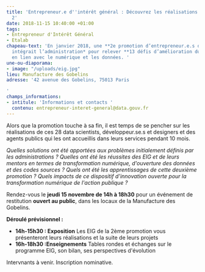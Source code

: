 ```yaml
---
title: 'Entrepreneur.e d''intérêt général : Découvrez les réalisations de la promo
  2'
date: 2018-11-15 10:40:00 +01:00
tags:
- Entrepreneur d'Intérêt Général
- Etalab
chapeau-text: 'En janvier 2018, une **2e promotion d’entrepreneur.e.s d’intérêt général**
  intégrait l’administration* pour relever **13 défis d’amélioration du service public**
  en lien avec le numérique et les données. '
une-ou-diaporama:
- image: "/uploads/eig.jpg"
lieu: Manufacture des Gobelins
adresse: '42 avenue des Gobelins, 75013 Paris

'
champs_informations:
- intitule: 'Informations et contacts '
  contenu: entrepreneur-interet-general@data.gouv.fr
---
```


Alors que la promotion touche à sa fin, il est temps de se pencher sur les réalisations de ces 28 data scientists, développeur.se.s et designers et des agents publics qui les ont accueillis dans leurs services pendant 10 mois.

*Quelles solutions ont été apportées aux problèmes initialement définis par les administrations ? Quelles ont été les réussites des EIG et de leurs mentors en termes de transformation numérique, d'ouverture des données et des codes sources ? Quels ont été les apprentissages de cette deuxième promotion ? Quels impacts de ce dispositif d'innovation ouverte pour la transformation numérique de l'action publique ?*


Rendez-vous le **jeudi 15 novembre de 14h à 18h30** pour un événement de restitution **ouvert au public**, dans les locaux de la Manufacture des Gobelins.

**Déroulé prévisionnel :** 
* **14h-15h30 : Exposition** 
Les EIG de la 2ème promotion vous présenteront leurs réalisations et la suite de leurs projets
* **16h-18h30 :Enseignements** 
Tables rondes et échanges sur le programme EIG, son bilan, ses perspectives d'évolution

Intervnants à venir. Inscription nominative.
